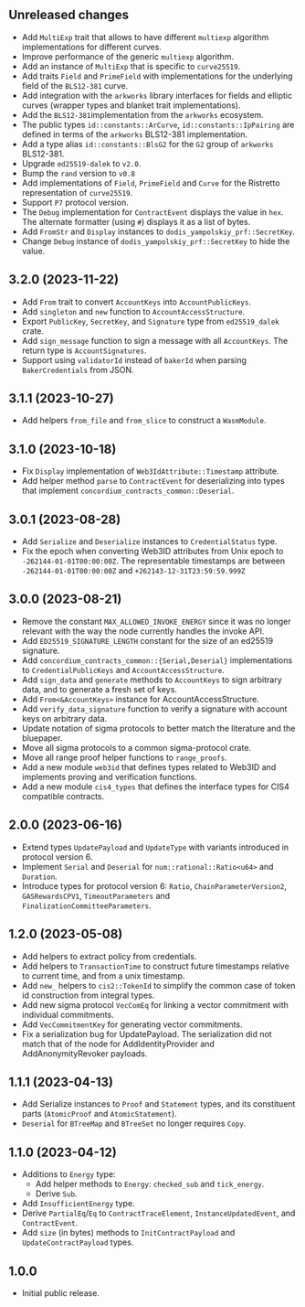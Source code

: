 ## Unreleased changes

- Add `MultiExp` trait that allows to have different `multiexp` algorithm implementations for different curves.
- Improve performance of the generic `multiexp` algorithm.
- Add an instance of `MultiExp` that is specific to `curve25519`.
- Add traits `Field` and `PrimeField` with implementations for the underlying field of the `BLS12-381` curve.
- Add integration with the `arkworks` library interfaces for fields and elliptic curves (wrapper types and blanket trait implementations).
- Add the `BLS12-381`implementation from the `arkworks` ecosystem.
- The public types `id::constants::ArCurve`, `id::constants::IpPairing` are defined in terms of the `arkworks` BLS12-381 implementation.
- Add a type alias `id::constants::BlsG2` for the `G2` group of `arkworks` BLS12-381.
- Upgrade `ed25519-dalek` to `v2.0`.
- Bump the `rand` version to `v0.8`
- Add implementations of `Field`, `PrimeField` and `Curve` for the Ristretto representation of `curve25519`.
- Support `P7` protocol version.
- The `Debug` implementation for `ContractEvent` displays the value in `hex`.
  The alternate formatter (using `#`) displays it as a list of bytes.
- Add `FromStr` and `Display` instances to `dodis_yampolskiy_prf::SecretKey`.
- Change `Debug` instance of `dodis_yampolskiy_prf::SecretKey` to hide the value.

## 3.2.0 (2023-11-22)

- Add `From` trait to convert `AccountKeys` into `AccountPublicKeys`.
- Add `singleton` and `new` function to `AccountAccessStructure`.
- Export `PublicKey`, `SecretKey`, and `Signature` type from `ed25519_dalek` crate.
- Add `sign_message` function to sign a message with all `AccountKeys`. The return type is `AccountSignatures`.
- Support using `validatorId` instead of `bakerId` when parsing
  `BakerCredentials` from JSON.

## 3.1.1 (2023-10-27)

- Add helpers `from_file` and `from_slice` to construct a `WasmModule`.

## 3.1.0 (2023-10-18)

- Fix `Display` implementation of `Web3IdAttribute::Timestamp` attribute.
- Add helper method `parse` to `ContractEvent` for deserializing into types that implement `concordium_contracts_common::Deserial`.

## 3.0.1 (2023-08-28)

- Add `Serialize` and `Deserialize` instances to `CredentialStatus` type.
- Fix the epoch when converting Web3ID attributes from Unix epoch to `-262144-01-01T00:00:00Z`.
  The representable timestamps are between `-262144-01-01T00:00:00Z` and
  `+262143-12-31T23:59:59.999Z`


## 3.0.0 (2023-08-21)

- Remove the constant `MAX_ALLOWED_INVOKE_ENERGY` since it was no longer
  relevant with the way the node currently handles the invoke API.
- Add `ED25519_SIGNATURE_LENGTH` constant for the size of an ed25519 signature.
- Add `concordium_contracts_common::{Serial,Deserial}` implementations to
  `CredentialPublicKeys` and `AccountAccessStructure`.
- Add `sign_data` and `generate` methods to `AccountKeys` to sign arbitrary
  data, and to generate a fresh set of keys.
- Add `From<&AccountKeys>` instance for AccountAccessStructure.
- Add `verify_data_signature` function to verify a signature with account keys
  on arbitrary data.
- Update notation of sigma protocols to better match the literature and the bluepaper.
- Move all sigma protocols to a common sigma-protocol crate.
- Move all range proof helper functions to `range_proofs`.
- Add a new module `web3id` that defines types related to Web3ID and implements
  proving and verification functions.
- Add a new module `cis4_types` that defines the interface types for CIS4
  compatible contracts.

## 2.0.0 (2023-06-16)

- Extend types `UpdatePayload` and `UpdateType` with variants introduced in protocol version 6.
- Implement `Serial` and `Deserial` for `num::rational::Ratio<u64>` and `Duration`.
- Introduce types for protocol version 6: `Ratio`, `ChainParameterVersion2`, `GASRewardsCPV1`, `TimeoutParameters` and `FinalizationCommitteeParameters`.

## 1.2.0 (2023-05-08)

- Add helpers to extract policy from credentials.
- Add helpers to `TransactionTime` to construct future timestamps relative to
  current time, and from a unix timestamp.
- Add `new_` helpers to `cis2::TokenId` to simplify the common case of token id
  construction from integral types.
- Add new sigma protocol `VecComEq` for linking a vector commitment with individual commitments.
- Add `VecCommitmentKey` for generating vector commitments.
- Fix a serialization bug for UpdatePayload. The serialization did not match
  that of the node for AddIdentityProvider and AddAnonymityRevoker payloads.

## 1.1.1 (2023-04-13)

- Add Serialize instances to `Proof` and `Statement` types, and its constituent
  parts (`AtomicProof` and `AtomicStatement`).
- `Deserial` for `BTreeMap` and `BTreeSet` no longer requires `Copy`.

## 1.1.0 (2023-04-12)

- Additions to `Energy` type:
  - Add helper methods to `Energy`: `checked_sub` and `tick_energy`.
  - Derive `Sub`.
- Add `InsufficientEnergy` type.
- Derive `PartialEq`/`Eq` to `ContractTraceElement`, `InstanceUpdatedEvent`, and `ContractEvent`.
- Add `size` (in bytes) methods to `InitContractPayload` and `UpdateContractPayload` types.

## 1.0.0

- Initial public release.
